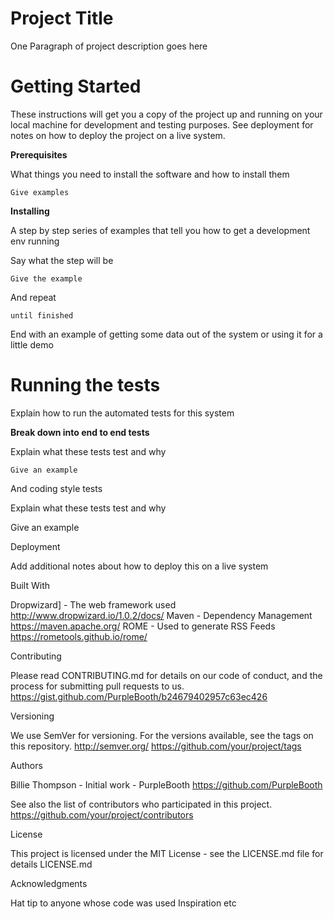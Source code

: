 # Project Title

One Paragraph of project description goes here

# Getting Started

These instructions will get you a copy of the project up and running on your local machine for development and testing purposes. See deployment for notes on how to deploy the project on a live system.

**Prerequisites**

What things you need to install the software and how to install them


```
Give examples
```


**Installing**

A step by step series of examples that tell you how to get a development env running

Say what the step will be


```
Give the example
```


And repeat


```
until finished
```


End with an example of getting some data out of the system or using it for a little demo

# Running the tests

Explain how to run the automated tests for this system

**Break down into end to end tests**

Explain what these tests test and why


```
Give an example
```


And coding style tests

Explain what these tests test and why


Give an example


Deployment

Add additional notes about how to deploy this on a live system

Built With

Dropwizard] - The web framework used   http://www.dropwizard.io/1.0.2/docs/ 
Maven - Dependency Management   https://maven.apache.org/ 
ROME - Used to generate RSS Feeds   https://rometools.github.io/rome/ 

Contributing

Please read CONTRIBUTING.md for details on our code of conduct, and the process for submitting pull requests to us.   https://gist.github.com/PurpleBooth/b24679402957c63ec426  

Versioning

We use SemVer for versioning. For the versions available, see the tags on this repository.    http://semver.org/   https://github.com/your/project/tags 

Authors

Billie Thompson - Initial work - PurpleBooth     https://github.com/PurpleBooth 

See also the list of contributors who participated in this project.  https://github.com/your/project/contributors 

License

This project is licensed under the MIT License - see the LICENSE.md file for details   LICENSE.md 

Acknowledgments

Hat tip to anyone whose code was used
Inspiration
etc
